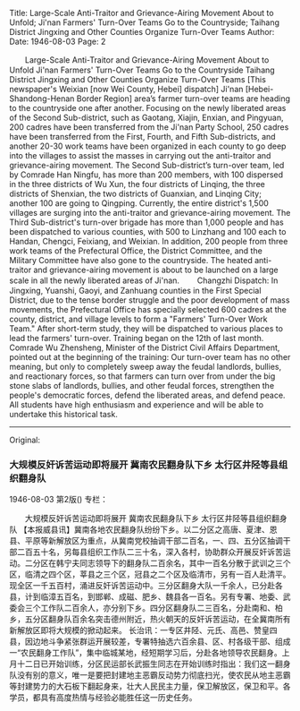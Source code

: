 Title: Large-Scale Anti-Traitor and Grievance-Airing Movement About to Unfold; Ji'nan Farmers' Turn-Over Teams Go to the Countryside; Taihang District Jingxing and Other Counties Organize Turn-Over Teams
Author:
Date: 1946-08-03
Page: 2

　　Large-Scale Anti-Traitor and Grievance-Airing Movement About to Unfold
	Ji'nan Farmers' Turn-Over Teams Go to the Countryside
	Taihang District Jingxing and Other Counties Organize Turn-Over Teams
[This newspaper's Weixian [now Wei County, Hebei] dispatch] Ji'nan [Hebei-Shandong-Henan Border Region] area’s farmer turn-over teams are heading to the countryside one after another. Focusing on the newly liberated areas of the Second Sub-district, such as Gaotang, Xiajin, Enxian, and Pingyuan, 200 cadres have been transferred from the Ji'nan Party School, 250 cadres have been transferred from the First, Fourth, and Fifth Sub-districts, and another 20-30 work teams have been organized in each county to go deep into the villages to assist the masses in carrying out the anti-traitor and grievance-airing movement. The Second Sub-district’s turn-over team, led by Comrade Han Ningfu, has more than 200 members, with 100 dispersed in the three districts of Wu Xun, the four districts of Linqing, the three districts of Shenxian, the two districts of Guanxian, and Linqing City; another 100 are going to Qingping. Currently, the entire district's 1,500 villages are surging into the anti-traitor and grievance-airing movement. The Third Sub-district's turn-over brigade has more than 1,000 people and has been dispatched to various counties, with 500 to Linzhang and 100 each to Handan, Chengci, Feixiang, and Weixian. In addition, 200 people from three work teams of the Prefectural Office, the District Committee, and the Military Committee have also gone to the countryside. The heated anti-traitor and grievance-airing movement is about to be launched on a large scale in all the newly liberated areas of Ji'nan.
　　Changzhi Dispatch: In Jingxing, Yuanshi, Gaoyi, and Zanhuang counties in the First Special District, due to the tense border struggle and the poor development of mass movements, the Prefectural Office has specially selected 600 cadres at the county, district, and village levels to form a "Farmers' Turn-Over Work Team." After short-term study, they will be dispatched to various places to lead the farmers' turn-over. Training began on the 12th of last month. Comrade Wu Zhensheng, Minister of the District Civil Affairs Department, pointed out at the beginning of the training: Our turn-over team has no other meaning, but only to completely sweep away the feudal landlords, bullies, and reactionary forces, so that farmers can turn over from under the big stone slabs of landlords, bullies, and other feudal forces, strengthen the people's democratic forces, defend the liberated areas, and defend peace. All students have high enthusiasm and experience and will be able to undertake this historical task.



<hr /> 

Original: 


### 大规模反奸诉苦运动即将展开  冀南农民翻身队下乡  太行区井陉等县组织翻身队

1946-08-03
第2版()
专栏：

　　大规模反奸诉苦运动即将展开
    冀南农民翻身队下乡
    太行区井陉等县组织翻身队
    【本报威县讯】冀南各地农民翻身队纷纷下乡。以二分区之高唐、夏津、恩县、平原等新解放区为重点，从冀南党校抽调干部二百名，一、四、五分区抽调干部二百五十名，另每县组织工作队二三十名，深入各村，协助群众开展反奸诉苦运动。二分区在韩宁夫同志领导下的翻身队二百余名，其中一百名分散于武训之三个区，临清之四个区，莘县之三个区，冠县之二个区及临清市，另有一百人赴清平。现全区一千五百村，涌进反奸诉苦运动中。三分区翻身大队一千余人，已分赴各县，计到临漳五百名，到邯郸、成磁、肥乡、魏县各一百名。另有专署、地委、武委会三个工作队二百余人，亦分别下乡。四分区翻身队二三百名，分赴南和、柏乡，五分区翻身队百余名突击德州附近，热火朝天的反奸诉苦运动，在全冀南所有新解放区即将大规模的掀动起来。
    长治讯：一专区井陉、元氏、高邑、赞皇四县，因边地斗争紧张群运开展较差，专署特抽选六百余县、区、村各级干部、组成一“农民翻身工作队”，集中临城某地，经短期学习后，分赴各地领导农民翻身。上月十二日已开始训练，分区民运部长武振生同志在开始训练时指出：我们这一翻身队没有别的意义，唯一是要把封建地主恶霸反动势力彻底扫光，使农民从地主恶霸等封建势力的大石板下翻起身来，壮大人民民主力量，保卫解放区，保卫和平。各学员，都具有高度热情与经验必能胜任这一历史任务。
